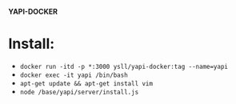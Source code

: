 **YAPI-DOCKER**

# Install:

* `docker run -itd -p *:3000 ysll/yapi-docker:tag --name=yapi`
* `docker exec -it yapi /bin/bash`
* `apt-get update && apt-get install vim`
* `node /base/yapi/server/install.js`